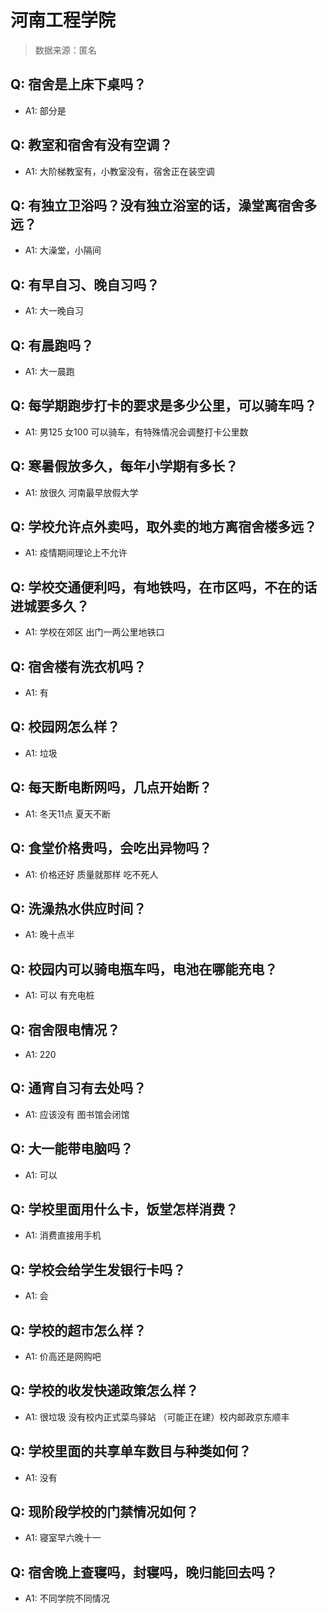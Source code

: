# 河南工程学院

> 数据来源：匿名

## Q: 宿舍是上床下桌吗？

- A1: 部分是

## Q: 教室和宿舍有没有空调？

- A1: 大阶梯教室有，小教室没有，宿舍正在装空调

## Q: 有独立卫浴吗？没有独立浴室的话，澡堂离宿舍多远？

- A1: 大澡堂，小隔间

## Q: 有早自习、晚自习吗？

- A1: 大一晚自习

## Q: 有晨跑吗？

- A1: 大一晨跑

## Q: 每学期跑步打卡的要求是多少公里，可以骑车吗？

- A1: 男125 女100 可以骑车，有特殊情况会调整打卡公里数

## Q: 寒暑假放多久，每年小学期有多长？

- A1: 放很久 河南最早放假大学

## Q: 学校允许点外卖吗，取外卖的地方离宿舍楼多远？

- A1: 疫情期间理论上不允许

## Q: 学校交通便利吗，有地铁吗，在市区吗，不在的话进城要多久？

- A1: 学校在郊区 出门一两公里地铁口

## Q: 宿舍楼有洗衣机吗？

- A1: 有

## Q: 校园网怎么样？

- A1: 垃圾

## Q: 每天断电断网吗，几点开始断？

- A1: 冬天11点 夏天不断

## Q: 食堂价格贵吗，会吃出异物吗？

- A1: 价格还好 质量就那样 吃不死人

## Q: 洗澡热水供应时间？

- A1: 晚十点半

## Q: 校园内可以骑电瓶车吗，电池在哪能充电？

- A1: 可以 有充电桩

## Q: 宿舍限电情况？

- A1: 220

## Q: 通宵自习有去处吗？

- A1: 应该没有 图书馆会闭馆

## Q: 大一能带电脑吗？

- A1: 可以

## Q: 学校里面用什么卡，饭堂怎样消费？

- A1: 消费直接用手机

## Q: 学校会给学生发银行卡吗？

- A1: 会

## Q: 学校的超市怎么样？

- A1: 价高还是网购吧

## Q: 学校的收发快递政策怎么样？

- A1: 很垃圾 没有校内正式菜鸟驿站 （可能正在建）校内邮政京东顺丰

## Q: 学校里面的共享单车数目与种类如何？

- A1: 没有

## Q: 现阶段学校的门禁情况如何？

- A1: 寝室早六晚十一

## Q: 宿舍晚上查寝吗，封寝吗，晚归能回去吗？

- A1: 不同学院不同情况

